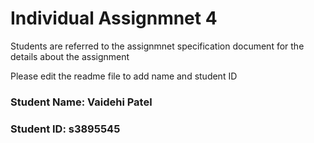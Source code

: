 # Individual Assignmnet 4

Students are referred to the assignmnet specification document for the details about the assignment

Please edit the readme file to add name and student ID

### Student Name: Vaidehi Patel
### Student ID: s3895545
